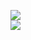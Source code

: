 [![](https://img.shields.io/badge/Made%20With-Github%20Spray-lightgrey.svg?style=for-the-badge&logo=github)](https://github.com/Annihil/github-spray#9699)  
[![](https://i.imgur.com/2DrTn0Z.gif)](https://github.com/Annihil/github-spray)